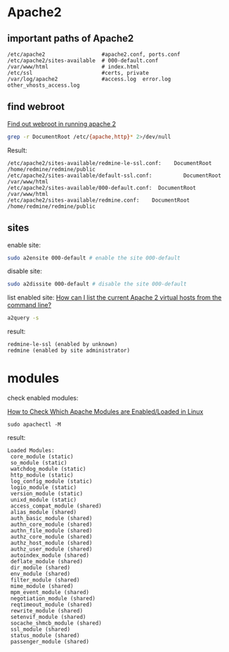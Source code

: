 # Apache2
## important paths of Apache2
```
/etc/apache2                  #apache2.conf, ports.conf
/etc/apache2/sites-available  # 000-default.conf
/var/www/html                 # index.html
/etc/ssl                      #certs, private
/var/log/apache2              #access.log  error.log  other_vhosts_access.log
```

## find webroot
[Find out webroot in running apache 2](https://stackoverflow.com/questions/27232596/find-out-webroot-in-running-apache-2)

```sh
grep -r DocumentRoot /etc/{apache,http}* 2>/dev/null
```
Result:

```
/etc/apache2/sites-available/redmine-le-ssl.conf:    DocumentRoot /home/redmine/redmine/public
/etc/apache2/sites-available/default-ssl.conf:          DocumentRoot /var/www/html
/etc/apache2/sites-available/000-default.conf:  DocumentRoot /var/www/html
/etc/apache2/sites-available/redmine.conf:    DocumentRoot /home/redmine/redmine/public
```

## sites

enable site:
```sh
sudo a2ensite 000-default # enable the site 000-default
```

disable site:
```sh
sudo a2dissite 000-default # disable the site 000-default
```

list enabled site:
[How can I list the current Apache 2 virtual hosts from the command line?](https://serverfault.com/questions/742352/how-can-i-list-the-current-apache-2-virtual-hosts-from-the-command-line)
```sh
a2query -s
```
result:
```
redmine-le-ssl (enabled by unknown)
redmine (enabled by site administrator)
```

# modules
check enabled modules:

[How to Check Which Apache Modules are Enabled/Loaded in Linux](https://www.tecmint.com/check-apache-modules-enabled/)
```
sudo apachectl -M
```
result:
```
Loaded Modules:
 core_module (static)
 so_module (static)
 watchdog_module (static)
 http_module (static)
 log_config_module (static)
 logio_module (static)
 version_module (static)
 unixd_module (static)
 access_compat_module (shared)
 alias_module (shared)
 auth_basic_module (shared)
 authn_core_module (shared)
 authn_file_module (shared)
 authz_core_module (shared)
 authz_host_module (shared)
 authz_user_module (shared)
 autoindex_module (shared)
 deflate_module (shared)
 dir_module (shared)
 env_module (shared)
 filter_module (shared)
 mime_module (shared)
 mpm_event_module (shared)
 negotiation_module (shared)
 reqtimeout_module (shared)
 rewrite_module (shared)
 setenvif_module (shared)
 socache_shmcb_module (shared)
 ssl_module (shared)
 status_module (shared)
 passenger_module (shared)
```

